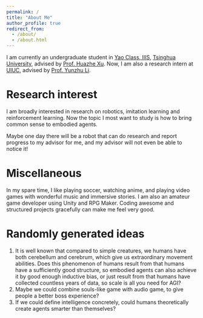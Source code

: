 ```yaml
---
permalink: /
title: "About Me"
author_profile: true
redirect_from: 
  - /about/
  - /about.html
---
```


I am currently an undergraduate student in [Yao Class, IIIS](https://iiis.tsinghua.edu.cn/en/yaoclass/), [Tsinghua University](https://www.tsinghua.edu.cn/en/), advised by [Prof. Huazhe Xu](http://hxu.rocks/). Now, I am also a research intern at [UIUC](https://illinois.edu/), advised by [Prof. Yunzhu Li](https://yunzhuli.github.io/).

Research interest
======
I am broadly interested in research on robotics, imitation learning and reinforcement learning. Now the topic I most want to study is how to bring common sense to embodied agents.

Maybe one day there will be a robot that can do research and report progress to my advisor for me, and my advisor will not even be able to notice it!

Miscellaneous
======
In my spare time, I like playing soccer, watching anime, and playing video games with wonderful music and immersive stories. I am also an amateur game developer using Unity and RPG Maker. Coding awesome and structured projects gracefully can make me feel very good.

Randomly generated ideas
======
1. It is well known that compared to simple creatures, we humans have both cerebellum and cerebrum, which give us extraordinary movement abilities. Does this phenomenon of humans result from that humans have a sufficiently good structure, so embodied agents can also achieve it by good enough inductive bias, or just result from that humans have collected countless years of data, so scale is all you need for AGI?
2. Maybe we could combine souls-like game with audio game, to give people a better boss experience?
3. If we could define intelligence concretely, could humans theoretically create agents smarter than themselves?
